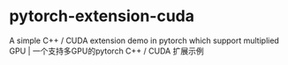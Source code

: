 # pytorch-extension-cuda
A simple C++ / CUDA extension demo in pytorch which support multiplied GPU  |  一个支持多GPU的pytorch C++ / CUDA 扩展示例
